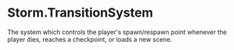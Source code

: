 # Storm.TransitionSystem 
The system which controls the player's spawn/respawn point whenever the player dies, reaches a checkpoint, or loads a new scene.
